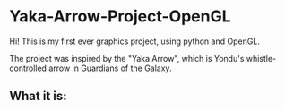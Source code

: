 # Yaka-Arrow-Project-OpenGL

Hi! This is my first ever graphics project, using python and OpenGL.

The project was inspired by the "Yaka Arrow", which is Yondu's whistle-controlled arrow in Guardians of the Galaxy.

What it is:
- 

